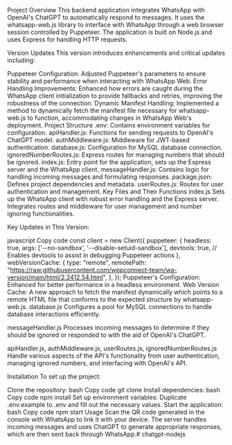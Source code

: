 Project Overview
This backend application integrates WhatsApp with OpenAI's ChatGPT to automatically respond to messages. It uses the whatsapp-web.js library to interface with WhatsApp through a web browser session controlled by Puppeteer. The application is built on Node.js and uses Express for handling HTTP requests.

Version Updates
This version introduces enhancements and critical updates including:

Puppeteer Configuration: Adjusted Puppeteer's parameters to ensure stability and performance when interacting with WhatsApp Web.
Error Handling Improvements: Enhanced how errors are caught during the WhatsApp client initialization to provide fallbacks and retries, improving the robustness of the connection.
Dynamic Manifest Handling: Implemented a method to dynamically fetch the manifest file necessary for whatsapp-web.js to function, accommodating changes in WhatsApp Web's deployment.
Project Structure
.env: Contains environment variables for configuration.
apiHandler.js: Functions for sending requests to OpenAI's ChatGPT model.
authMiddleware.js: Middleware for JWT-based authentication.
database.js: Configuration for MySQL database connection.
ignoredNumberRoutes.js: Express routes for managing numbers that should be ignored.
index.js: Entry point for the application, sets up the Express server and the WhatsApp client.
messageHandler.js: Contains logic for handling incoming messages and formulating responses.
package.json: Defines project dependencies and metadata.
userRoutes.js: Routes for user authentication and management.
Key Files and Their Functions
index.js
Sets up the WhatsApp client with robust error handling and the Express server. Integrates routes and middleware for user management and number ignoring functionalities.

Key Updates in This Version:

javascript
Copy code
const client = new Client({
  puppeteer: {
      headless: true,
      args: ['--no-sandbox', '--disable-setuid-sandbox'],
      devtools: true,  // Enables devtools to assist in debugging Puppeteer actions
  },
  webVersionCache: {
    type: "remote",
    remotePath:
      "https://raw.githubusercontent.com/wppconnect-team/wa-version/main/html/2.2412.54.html",
  },
});
Puppeteer's Configuration: Enhanced for better performance in a headless environment.
Web Version Cache: A new approach to fetch the manifest dynamically which points to a remote HTML file that conforms to the expected structure by whatsapp-web.js.
database.js
Configures a pool for MySQL connections to handle database interactions efficiently.

messageHandler.js
Processes incoming messages to determine if they should be ignored or responded to with the aid of OpenAI's ChatGPT.

apiHandler.js, authMiddleware.js, userRoutes.js, ignoredNumberRoutes.js
Handle various aspects of the API's functionality from user authentication, managing ignored numbers, and interfacing with OpenAI's API.

Installation
To set up the project:

Clone the repository:
bash
Copy code
git clone <repository-url>
Install dependencies:
bash
Copy code
npm install
Set up environment variables:
Duplicate .env.example to .env and fill out the necessary values.
Start the application:
bash
Copy code
npm start
Usage
Scan the QR code generated in the console with WhatsApp to link it with your device. The server handles incoming messages and uses ChatGPT to generate appropriate responses, which are then sent back through WhatsApp.#   c h a t g p t - n o d e j s  
 